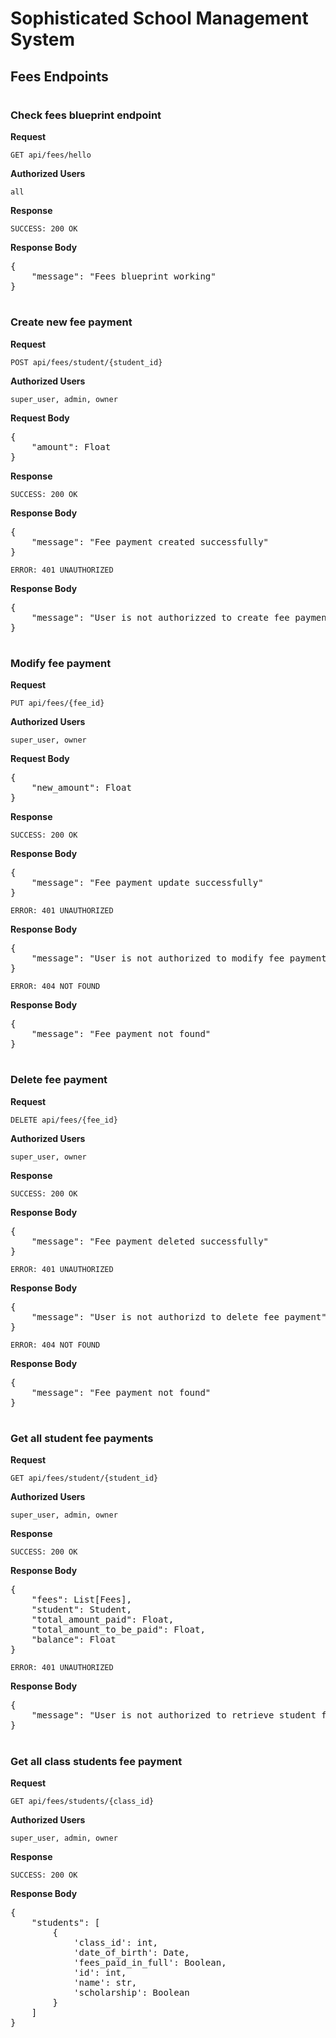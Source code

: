 # Sophisticated School Management System
## Fees Endpoints

#

### Check fees blueprint endpoint
**Request**

`GET api/fees/hello`

**Authorized Users**

`all`

**Response**

`SUCCESS: 200 OK`

**Response Body**
<pre>
{
    "message": "Fees blueprint working"
}
</pre>

#

### Create new fee payment
**Request**

`POST api/fees/student/{student_id}`

**Authorized Users**

`super_user, admin, owner`


**Request Body**
<pre>
{
    "amount": Float
}
</pre>

**Response**

`SUCCESS: 200 OK`

**Response Body**
<pre>
{
    "message": "Fee payment created successfully"
}
</pre>

`ERROR: 401 UNAUTHORIZED`

**Response Body**
<pre>
{
    "message": "User is not authorizzed to create fee payment"
}
</pre>

#

### Modify fee payment
**Request**

`PUT api/fees/{fee_id}`

**Authorized Users**

`super_user, owner`


**Request Body**
<pre>
{
    "new_amount": Float
}
</pre>

**Response**

`SUCCESS: 200 OK`

**Response Body**
<pre>
{
    "message": "Fee payment update successfully"
}
</pre>

`ERROR: 401 UNAUTHORIZED`

**Response Body**
<pre>
{
    "message": "User is not authorized to modify fee payment"
}
</pre>

`ERROR: 404 NOT FOUND`

**Response Body**
<pre>
{
    "message": "Fee payment not found"
}
</pre>

#

### Delete fee payment
**Request**

`DELETE api/fees/{fee_id}`

**Authorized Users**

`super_user, owner`


**Response**

`SUCCESS: 200 OK`

**Response Body**
<pre>
{
    "message": "Fee payment deleted successfully"
}
</pre>

`ERROR: 401 UNAUTHORIZED`

**Response Body**
<pre>
{
    "message": "User is not authorizd to delete fee payment"
}
</pre>

`ERROR: 404 NOT FOUND`

**Response Body**
<pre>
{
    "message": "Fee payment not found"
}
</pre>



#

### Get all student fee payments
**Request**

`GET api/fees/student/{student_id}`

**Authorized Users**

`super_user, admin, owner`

**Response**

`SUCCESS: 200 OK`

**Response Body**
<pre>
{
    "fees": List[Fees],
    "student": Student,
    "total_amount_paid": Float,
    "total_amount_to_be_paid": Float,
    "balance": Float
}
</pre>

`ERROR: 401 UNAUTHORIZED`

**Response Body**
<pre>
{
    "message": "User is not authorized to retrieve student fee payment"
}
</pre>



#

### Get all class students fee payment
**Request**

`GET api/fees/students/{class_id}`

**Authorized Users**

`super_user, admin, owner`

**Response**

`SUCCESS: 200 OK`

**Response Body**
<pre>
{
    "students": [
        {
            'class_id': int,
            'date_of_birth': Date,
            'fees_paid_in_full': Boolean,
            'id': int,
            'name': str,
            'scholarship': Boolean
        }
    ]
}
</pre>
